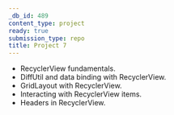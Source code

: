 ```yaml
---
_db_id: 489
content_type: project
ready: true
submission_type: repo
title: Project 7
---
```


- RecyclerView fundamentals.
- DiffUtil and data binding with RecyclerView.
- GridLayout with RecyclerView.
- Interacting with RecyclerView items.
- Headers in RecyclerView.
